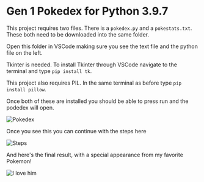 # Gen 1 Pokedex for Python 3.9.7

This project requires two files. There is a ```pokedex.py``` and a ```pokestats.txt```. These both need to be downloaded into the same folder. 

Open this folder in VSCode making sure you see the text file and the python file on the left.

Tkinter is needed. To install Tkinter through VSCode navigate to the terminal and type ```pip install tk```.

This project also requires PIL. In the same terminal as before type ```pip install pillow```.

Once both of these are installed you should be able to press run and the podedex will open.

![Pokedex](https://i.gyazo.com/4a235509e45eb1c2f04e2c3fc606c64e.png)

Once you see this you can continue with the steps here

![Steps](https://i.gyazo.com/dd13d156e9f896ff10afd861fa1bf58e.png)

And here's the final result, with a special appearance from my favorite Pokemon!

![I love him](https://i.gyazo.com/af85047ac5e304093525d279c3751636.png)
